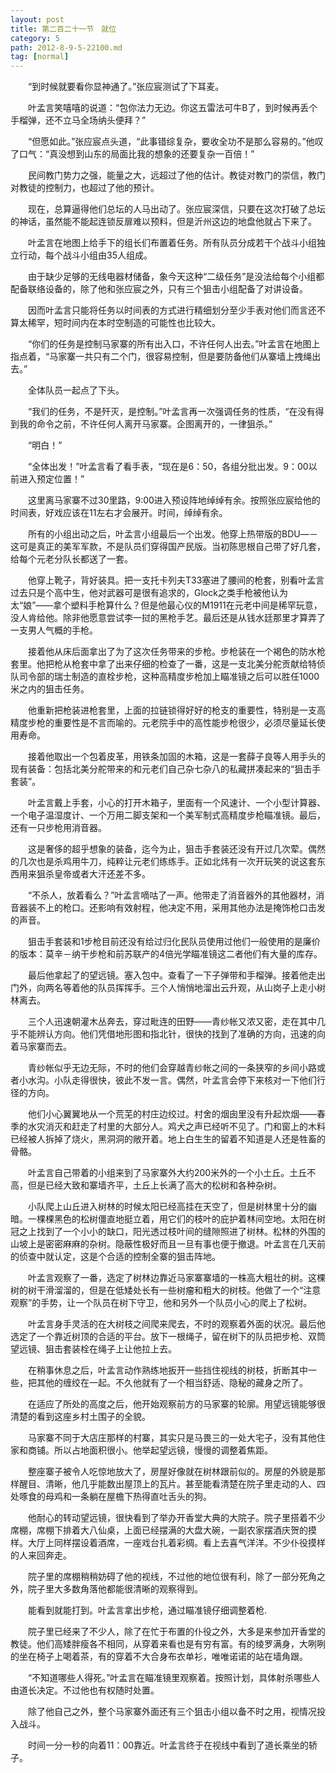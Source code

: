 ```yaml
---
layout: post
title: 第二百二十一节　就位
category: 5
path: 2012-8-9-5-22100.md
tag: [normal]
---
```


　　“到时候就要看你显神通了。”张应宸测试了下耳麦。

　　叶孟言笑嘻嘻的说道：“包你法力无边。你这五雷法可牛B了，到时候再丢个手榴弹，还不立马全场纳头便拜？”

　　“但愿如此。”张应宸点头道，“此事错综复杂，要收全功不是那么容易的。”他叹了口气：“真没想到山东的局面比我的想象的还要复杂一百倍！”

　　民间教门势力之强，能量之大，远超过了他的估计。教徒对教门的崇信，教门对教徒的控制力，也超过了他的预计。

　　现在，总算逼得他们总坛的人马出动了。张应宸深信，只要在这次打破了总坛的神话，虽然能不能起连锁反扉难以预料，但是沂州这边的地盘他就占下来了。

　　叶孟言在地图上给手下的组长们布置着任务。所有队员分成若干个战斗小组独立行动，每个战斗小组由35人组成。

　　由于缺少足够的无线电器材储备，象今天这种“二级任务”是没法给每个小组都配备联络设备的，除了他和张应宸之外，只有三个狙击小组配备了对讲设备。

　　因而叶孟言只能将任务以时间表的方式进行精细划分至少手表对他们而言还不算太稀罕，短时间内在本时空制造的可能性也比较大。

　　“你们的任务是控制马家寨的所有出入口，不许任何人出去。”叶孟言在地图上指点着，“马家寨一共只有二个门，很容易控制，但是要防备他们从寨墙上拽绳出去。”

　　全体队员一起点了下头。

　　“我们的任务，不是歼灭，是控制。”叶孟言再一次强调任务的性质，“在没有得到我的命令之前，不许任何人离开马家寨。企图离开的，一律狙杀。”

　　“明白！”

　　“全体出发！”叶孟言看了看手表，“现在是6：50，各组分批出发。9：00以前进入预定位置！”

　　这里离马家寨不过30里路，9:00进入预设阵地绰绰有余。按照张应宸给他的时间表，好戏应该在11左右才会展开。时间，绰绰有余。

　　所有的小组出动之后，叶孟言小组最后一个出发。他穿上热带版的BDU―－这可是真正的美军军款，不是队员们穿得国产民版。当初陈思根自己带了好几套，给每个元老分队长都送了一套。

　　他穿上靴子，背好装具。把一支托卡列夫T33塞进了腰间的枪套，别看叶孟言过去只是个高中生，他对武器可是很有追求的，Glock之类手枪被他认为太“娘”――拿个塑料手枪算什么？但是他最心仪的M1911在元老中间是稀罕玩意，没人肯给他。除非他愿意尝试李一挝的黑枪手艺。最后还是从钱水廷那里才算弄了一支男人气概的手枪。

　　接着他从床后面拿出了为了这次任务带来的步枪。步枪装在一个褐色的防水枪套里。他把枪从枪套中拿了出来仔细的检查了一番，这是一支北美分舵贡献给特侦队司令部的瑞士制造的直栓步枪，这种高精度步枪加上瞄准镜之后可以胜任1000米之内的狙击任务。

　　他重新把枪装进枪套里，上面的拉链锁得好好的枪支的重要性，特别是一支高精度步枪的重要性是不言而喻的。元老院手中的高性能步枪很少，必须尽量延长使用寿命。

　　接着他取出一个包着皮革，用铁条加固的木箱，这是一套薛子良等人用手头的现有装备：包括北美分舵带来的和元老们自己杂七杂八的私藏拼凑起来的“狙击手套装”。

　　叶孟言戴上手套，小心的打开木箱子，里面有一个风速计、一个小型计算器、一个电子温湿度计、一个万用二脚支架和一个美军制式高精度步枪瞄准镜。最后，还有一只步枪用消音器。

　　这是奢侈的超乎想象的装备，迄今为止，狙击手套装还没有开过几次荤。偶然的几次也是杀鸡用牛刀，纯粹让元老们练练手。正如北炜有一次开玩笑的说这套东西用来狙杀皇帝或者大汗还差不多。

　　“不杀人，放着看么？”叶孟言嘀咕了一声。他带走了消音器外的其他器材，消音器装不上的枪口。还影响有效射程，他决定不用，采用其他办法是掩饰枪口击发的声音。

　　狙击手套装和1步枪目前还没有给过归化民队员使用过他们一般使用的是廉价的版本：莫辛－纳干步枪和前苏联产的4倍光学瞄准镜这二者他们有大量的库存。

　　最后他拿起了的望远镜。塞入包中。查看了一下子弹带和手榴弹。接着他走出门外，向两名等着他的队员挥挥手。三个人悄悄地溜出云升观，从山岗子上走小树林离去。

　　三个人迅速朝灌木丛奔去，穿过毗连的田野――青纱帐又浓又密，走在其中几乎不能辨认方向。他们凭借地形图和指北针，很快的找到了准确的方向，迅速的向着马家寨而去。

　　青纱帐似乎无边无际，不时的他们会穿越青纱帐之间的一条狭窄的乡间小路或者小水沟。小队走得很快，彼此不发一言。偶然，叶孟言会停下来核对一下他们行径的方向。

　　他们小心翼翼地从一个荒芜的村庄边绞过。村舍的烟囱里没有升起炊烟――春季的水灾消灭和赶走了村里的大部分人。鸡犬之声已经听不见了。门和窗上的木料已经被人拆掉了烧火，黑洞洞的敞开着。地上白生生的留着不知道是人还是牲畜的骨骼。

　　叶孟言自己带着的小组来到了马家寨外大约200米外的一个小土丘。土丘不高，但是已经大致和寨墙齐平，土丘上长满了高大的松树和各种杂树。

　　小队爬上山丘进入树林的时候太阳已经高挂在天空了，但是树林里十分的幽暗。一棵棵黑色的松树僵直地挺立着，用它们的枝叶的庇护着林间空地。太阳在树冠之上找到了一个小小的缺口，阳光透过枝叶间的缝隙照进了树林。松林的外围的山坡上是密密麻麻的杂树。隐蔽性极好而且一旦有事也便于撤退。叶孟言在几天前的侦查中就认定，这是个合适的控制全寨的狙击阵地。

　　叶孟言观察了一番，选定了树林边靠近马家寨寨墙的一株高大粗壮的树。这棵树的树干滑溜溜的，但是在低矮处长有一些树瘤和粗大的树枝。他做了一个“注意观察”的手势，让一个队员在树下守卫，他和另外一个队员小心的爬上了松树。

　　叶孟言身手灵活的在大树枝之间爬来爬去，不时的观察着外面的状况。最后他选定了一个靠近树顶的合适的平台。放下一根绳子，留在树下的队员把步枪、双筒望远镜、狙击套装栓在绳子上让他拉上去。

　　在稍事休息之后，叶孟言动作熟练地扳开一些挡住视线的树枝，折断其中一些，把其他的缠绞在一起。不久他就有了一个相当舒适、隐秘的藏身之所了。

　　在适应了所处的高度之后，他开始观察前方的马家寨的轮廓。用望远镜能够很清楚的看到这座乡村土围子的全貌。

　　马家寨不同于大店庄那样的村寨，其实只是马畏三的一处大宅子，没有其他住家和商铺。所以占地面积很小。他举起望远镜，慢慢的调整着焦距。

　　整座寨子被令人吃惊地放大了，房屋好像就在树林跟前似的。房屋的外貌是那样醒目、清晰，他几乎能数出屋顶上的瓦片。甚至能看清楚在院子里走动的人、四处啄食的母鸡和一条躺在屋檐下热得直吐舌头的狗。

　　他耐心的转动望远镜，很快看到了举办开香堂大典的大院子。院子里搭着不少席棚，席棚下排着大八仙桌，上面已经摆满的大盘大碗，一副农家摆酒庆贺的摸样。大厅上同样摆设着酒席，一座戏台扎着彩绸。看上去喜气洋洋。不少仆役摸样的人来回奔走。

　　院子里的席棚稍稍妨碍了他的视线，不过他的地位很有利，除了一部分死角之外，院子里大多数角落他都能很清晰的观察得到。

　　能看到就能打到。叶孟言拿出步枪，通过瞄准镜仔细调整着枪.

　　院子里已经来了不少人，除了在忙于布置的仆役之外，大多是来参加开香堂的教徒。他们高矮胖瘦各不相同，从穿着来看也是有穷有富。有的绫罗满身，大咧咧的坐在椅子上喝着茶，有的穿着不大合身布衣单衫，唯唯诺诺的站在墙角跟。

　　“不知道哪些人得死。”叶孟言在瞄准镜里观察着。按照计划，具体射杀哪些人由道长决定。不过他也有权随时处置。

　　除了他自己之外，整个马家寨外面还有三个狙击小组以备不时之用，视情况投入战斗。

　　时间一分一秒的向着11：00靠近。叶孟言终于在视线中看到了道长乘坐的轿子。